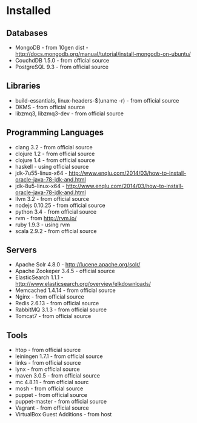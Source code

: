 # Installed

## Databases

- MongoDB - from 10gen dist - http://docs.mongodb.org/manual/tutorial/install-mongodb-on-ubuntu/
- CouchdDB 1.5.0 - from official source
- PostgreSQL 9.3 - from official source

## Libraries

- build-essantials, linux-headers-$(uname -r) - from official source
- DKMS - from official source 
- libzmq3, libzmq3-dev - from official source

## Programming Languages

- clang 3.2 - from official source
- clojure 1.2 - from official source
- clojure 1.4 - from official source
- haskell - using official source
- jdk-7u55-linux-x64 - http://www.enqlu.com/2014/03/how-to-install-oracle-java-78-jdk-and.html
- jdk-8u5-linux-x64 - http://www.enqlu.com/2014/03/how-to-install-oracle-java-78-jdk-and.html
- llvm 3.2 - from official source
- nodejs 0.10.25 - from official source
- python 3.4 - from official source
- rvm - from http://rvm.io/
- ruby 1.9.3 - using rvm
- scala 2.9.2 - from official source

## Servers

- Apache Solr 4.8.0 - http://lucene.apache.org/solr/
- Apache Zookeper 3.4.5 - official source
- ElasticSearch 1.1.1 - http://www.elasticsearch.org/overview/elkdownloads/
- Memcached 1.4.14 - from official source
- Nginx - from official source
- Redis 2.6.13 - from official source
- RabbitMQ 3.1.3 - from official source
- Tomcat7 - from official source


## Tools

- htop - from official source
- leiningen 1.7.1 - from official source
- links - from official source
- lynx - from official source
- maven 3.0.5 - from official source
- mc 4.8.11 - from official sourc
- mosh - from official source
- puppet - from official source
- puppet-master - from official source
- Vagrant - from official source
- VirtualBox Guest Additions - from host

